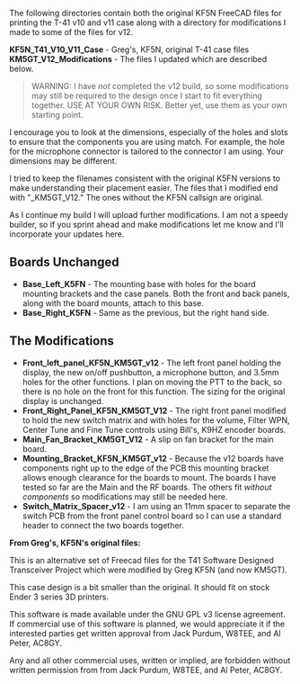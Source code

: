 The following directories contain both the original KF5N FreeCAD files for printing the T-41 v10 and v11 case along with a directory for modifications I made to some of the files for v12.  

**KF5N_T41_V10_V11_Case** - Greg's, KF5N, original T-41 case files
**KM5GT_V12_Modifications** - The files I updated which are described below. 

>WARNING: I have *not* completed the v12 build, so some modifications may still be required to the design once I start to fit everything together. USE AT YOUR OWN RISK.  Better yet, use them as your own starting point. 

I encourage you to look at the dimensions, especially of the holes and slots to ensure that the components you are using match.  For example, the hole for the microphone connector is tailored to the connector I am using.  Your dimensions may be different.

I tried to keep the filenames consistent with the original K5FN versions to make understanding their placement easier.  The files that I modified end with "_KM5GT_V12." The ones without the KF5N callsign are original.

As I continue my build I will upload further modifications.  I am not a speedy builder, so if you sprint ahead and make modifications let me know and I'll incorporate your updates here.

## Boards Unchanged
* **Base_Left_K5FN** - The mounting base with holes for the board mounting brackets and the case panels. Both the front and back panels, along with the board mounts, attach to this base.
* **Base_Right_K5FN** - Same as the previous, but the right hand side. 

## The Modifications
* **Front_left_panel_KF5N_KM5GT_v12** - The left front panel holding the display, the new on/off pushbutton, a microphone button, and 3.5mm holes for the other functions.  I plan on moving the PTT to the back, so there is no hole on the front for this function. The sizing for the original display is unchanged. 
* **Front_Right_Panel_KF5N_KM5GT_V12** - The right front panel modified to hold the new switch matrix and with holes for the volume, Filter WPN, Center Tune and Fine Tune controls using Bill's, K9HZ encoder boards.
*  **Main_Fan_Bracket_KM5GT_V12** - A slip on fan bracket for the main board.
* **Mounting_Bracket_KF5N_KM5GT_v12** - Because the v12 boards have components right up to the edge of the PCB this mounting bracket allows enough clearance for the boards to mount.  The boards I have tested so far are the Main and the RF boards.  The others fit *without components* so modifications may still be needed here.
* **Switch_Matrix_Spacer_v12** - I am using an 11mm spacer to separate the switch PCB from the front panel control board so I can use a standard header to connect the two boards together. 

**From Greg's, KF5N's original files:**

This is an alternative set of Freecad files for the T41 Software Designed Transceiver Project which were modified by Greg KF5N (and now KM5GT).

This case design is a bit smaller than the original.  It should fit on stock Ender 3 series 3D printers.

  This software is made available under the GNU GPL v3 license agreement. If commercial use of this
  software is planned, we would appreciate it if the interested parties get written approval
  from Jack Purdum, W8TEE, and Al Peter, AC8GY.

  Any and all other commercial uses, written or implied, are forbidden without written permission from
   from Jack Purdum, W8TEE, and Al Peter, AC8GY.



